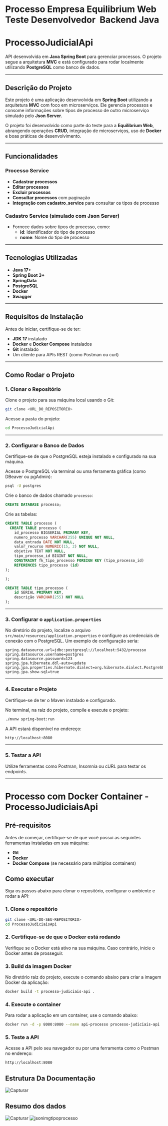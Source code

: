 # Processo Empresa Equilibrium Web  Teste Desenvolvedor  Backend Java



# ProcessoJudicialApi

API desenvolvida em **Java Spring Boot** para gerenciar processos. O projeto segue a arquitetura **MVC** e está configurado para rodar localmente utilizando **PostgreSQL** como banco de dados.

---

## Descrição do Projeto

Este projeto é uma aplicação desenvolvida em **Spring Boot** utilizando a arquitetura **MVC** com foco em microserviços. Ele gerencia processos e consome informações sobre tipos de processo de outro microserviço simulado pelo **Json Server**.

O projeto foi desenvolvido como parte do teste para a **Equilibrium Web**, abrangendo operações **CRUD**, integração de microserviços, uso de **Docker** e boas práticas de desenvolvimento.

---

## Funcionalidades

### Processo Service

- **Cadastrar processos**
- **Editar processos**
- **Excluir processos**
- **Consultar processos** com paginação
- **Integração com cadastro\_service** para consultar os tipos de processo

### Cadastro Service (simulado com Json Server)

- Fornece dados sobre tipos de processo, como:
  - **id**: Identificador do tipo de processo
  - **nome**: Nome do tipo de processo

---

## Tecnologias Utilizadas

- **Java 17+**
- **Spring Boot 3+**
- **SpringData**
- **PostgreSQL**
- **Docker**
- **Swagger**

---

## Requisitos de Instalação

Antes de iniciar, certifique-se de ter:

- **JDK 17** instalado
- **Docker** e **Docker Compose** instalados
- **Git** instalado
- Um cliente para APIs REST (como Postman ou curl)

---

## Como Rodar o Projeto

### 1. Clonar o Repositório

Clone o projeto para sua máquina local usando o Git:

```bash
git clone <URL_DO_REPOSITORIO>
```

Acesse a pasta do projeto:

```bash
cd ProcessoJudicialApi
```

---

### 2. Configurar o Banco de Dados

Certifique-se de que o PostgreSQL esteja instalado e configurado na sua máquina.

Acesse o PostgreSQL via terminal ou uma ferramenta gráfica (como DBeaver ou pgAdmin):

```bash
psql -U postgres
```

Crie o banco de dados chamado `processo`:


```sql
CREATE DATABASE processo;
```

Crie as tabelas:

```sql
CREATE TABLE processo (
  CREATE TABLE processo (
    id_processo BIGSERIAL PRIMARY KEY,
    numero_processo VARCHAR(255) UNIQUE NOT NULL,
    data_entrada DATE NOT NULL,
    valor_recurso NUMERIC(15, 2) NOT NULL,
    objetivo TEXT NOT NULL,
    tipo_processo_id BIGINT NOT NULL,
    CONSTRAINT fk_tipo_processo FOREIGN KEY (tipo_processo_id)
    REFERENCES tipo_processo (id)
);

);

CREATE TABLE tipo_processo (
    id SERIAL PRIMARY KEY,
    descrição VARCHAR(255) NOT NULL
);
```

---
### 3. Configurar o `application.properties`

No diretório do projeto, localize o arquivo `src/main/resources/application.properties` e configure as credenciais de conexão com o PostgreSQL. Um exemplo de configuração seria:

```properties
spring.datasource.url=jdbc:postgresql://localhost:5432/processo
spring.datasource.username=postgres
spring.datasource.password=123
spring.jpa.hibernate.ddl-auto=update
spring.jpa.properties.hibernate.dialect=org.hibernate.dialect.PostgreSQLDialect
spring.jpa.show-sql=true
```

---



### 4. Executar o Projeto

Certifique-se de ter o Maven instalado e configurado.

No terminal, na raiz do projeto, compile e execute o projeto:

```bash
./mvnw spring-boot:run
```

A API estará disponível no endereço:

```bash
http://localhost:8080
```

---

### 5. Testar a API

Utilize ferramentas como Postman, Insomnia ou cURL para testar os endpoints.


---

# Processo com Docker Container - ProcessoJudiciaisApi

## Pré-requisitos  

Antes de começar, certifique-se de que você possui as seguintes ferramentas instaladas em sua máquina:  

- **Git**  
- **Docker**  
- **Docker Compose** (se necessário para múltiplos containers)  

## Como executar  

Siga os passos abaixo para clonar o repositório, configurar o ambiente e rodar a API:  

### 1. Clone o repositório  

```bash
git clone <URL-DO-SEU-REPOSITORIO>
cd ProcessoJudiciaisApi
```

### 2. Certifique-se de que o Docker está rodando

Verifique se o Docker está ativo na sua máquina. Caso contrário, inicie o Docker antes de prosseguir.

### 3. Build da imagem Docker

No diretório raiz do projeto, execute o comando abaixo para criar a imagem Docker da aplicação:

```bash
docker build -t processo-judiciais-api .
```

### 4. Execute o container

Para rodar a aplicação em um container, use o comando abaixo:

```bash
docker run -d -p 8080:8080 --name api-processo processo-judiciais-api
```

### 5. Teste a API

Acesse a API pelo seu navegador ou por uma ferramenta como o Postman no endereço:

```bash
http://localhost:8080
```

## Estrutura Da Documentação
![Capturar](https://github.com/user-attachments/assets/aa782d0c-6688-4d8e-806e-704ad4dabbca)

##  Resumo dos dados


![Capturar](https://github.com/user-attachments/assets/0d9bcacb-ed26-4d23-9560-3c4dac44f139)
![jsonimgtipoprocesso](https://github.com/user-attachments/assets/c092b8c0-bd60-43a6-a26e-3a6163a5f994)


